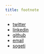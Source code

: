 ```yaml
---
title: footnote
---
```


* <a href="https://www.twitter.com/agrenpoint" target="_blank">twitter</a> 
* <a href="https://www.linkedin.com/in/simonaagren/" target="_blank">linkedin</a> 
* <a href="https://www.github.com/simonagren" target="_blank">github</a> 
* <a href="mailto:simon.agren@sogeti.se">email</a> 
* <a href="http://www.sogeti.com" target="_blank">sogeti</a> 
